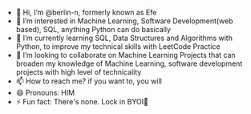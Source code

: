 - 👋 Hi, I’m @berlin-n, formerly known as Efe
- 👀 I’m interested in Machine Learning, Software Development(web based), SQL, anything Python can do basically
- 🌱 I’m currently learning SQL, Data Structures and Algorithms with Python, to improve my technical skills with LeetCode Practice
- 💞️ I’m looking to collaborate on Machine Learning Projects that can broaden my knowledge of Machine Learning, software development projects with high level of technicality
- 📫 How to reach me? if you want to, you will
- 😄 Pronouns: HIM
- ⚡ Fun fact: There's none. Lock in BYOI💪
